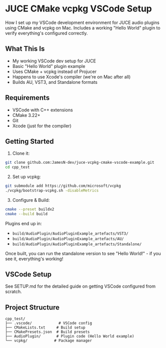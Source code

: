 # JUCE CMake vcpkg VSCode Setup
How I set up my VSCode development environment for JUCE audio plugins using CMake and vcpkg on Mac. Includes a working "Hello World" plugin to verify everything's configured correctly.

## What This Is
- My working VSCode dev setup for JUCE
- Basic "Hello World" plugin example
- Uses CMake + vcpkg instead of Projucer
- Happens to use Xcode's compiler (we're on Mac after all)
- Builds AU, VST3, and Standalone formats

## Requirements
- VSCode with C++ extensions
- CMake 3.22+
- Git
- Xcode (just for the compiler)

## Getting Started
1. Clone it:
```bash
git clone github.com:JamesN-dev/juce-vcpkg-cmake-vscode-example.git
cd cpp_test
```

2. Set up vcpkg:
```bash
git submodule add https://github.com/microsoft/vcpkg
./vcpkg/bootstrap-vcpkg.sh -disableMetrics
```

3. Configure & Build:
```bash
cmake --preset buildx2
cmake --build build
```

Plugins end up in:
- `build/AudioPlugin/AudioPluginExample_artefacts/VST3/`
- `build/AudioPlugin/AudioPluginExample_artefacts/AU/`
- `build/AudioPlugin/AudioPluginExample_artefacts/Standalone/`

Once built, you can run the standalone version to see "Hello World!" - if you see it, everything's working!

## VSCode Setup
See SETUP.md for the detailed guide on getting VSCode configured from scratch.

## Project Structure
```
cpp_test/
├── .vscode/            # VSCode config
├── CMakeLists.txt     # Build setup
├── CMakePresets.json  # Build presets
├── AudioPlugin/       # Plugin code (Hello World example)
└── vcpkg/            # Package manager
```